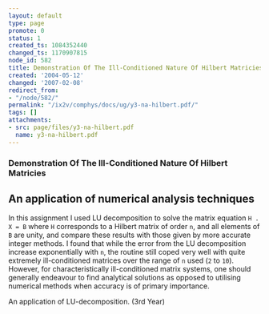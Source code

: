 ```yaml
---
layout: default
type: page
promote: 0
status: 1
created_ts: 1084352440
changed_ts: 1170907815
node_id: 582
title: Demonstration Of The Ill-Conditioned Nature Of Hilbert Matricies
created: '2004-05-12'
changed: '2007-02-08'
redirect_from:
- "/node/582/"
permalink: "/ix2v/comphys/docs/ug/y3-na-hilbert.pdf/"
tags: []
attachments:
- src: page/files/y3-na-hilbert.pdf
  name: y3-na-hilbert.pdf
---
```

### Demonstration Of The Ill-Conditioned Nature Of Hilbert Matricies
## An application of numerical analysis techniques
In this assignment I used LU decomposition to solve
the matrix equation `H . X = B` where `H` corresponds to
a Hilbert matrix of order `n`, and all elements of `B` are
unity, and compare these results with those given by
more accurate integer methods. I found that while the
error from the LU decomposition increase
exponentially with `n`, the routine still coped very well
with quite extremely ill-conditioned matrices over the
range of `n` used (`2` to `10`). However, for
characteristically ill-conditioned matrix systems, one
should generally endeavour to find analytical solutions
as opposed to utilising numerical methods when
accuracy is of primary importance.

An application of LU-decomposition. (3rd Year)
